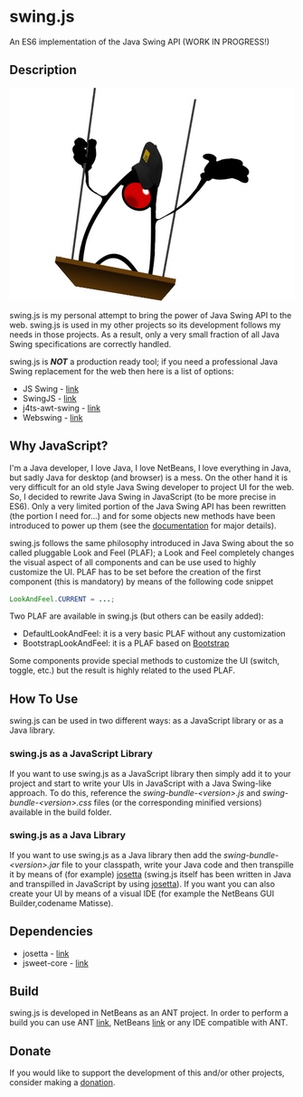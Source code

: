 # swing.js
An ES6 implementation of the Java Swing API (WORK IN PROGRESS!)

## Description
![swing-js.png](https://github.com/gianpierodiblasi/swing.js/blob/master/readme/swing-js.png?raw=true)

swing.js is my personal attempt to bring the power of Java Swing API to the web. swing.js is used in my other
projects so its development follows my needs in those projects. As a result, only a very small fraction of all
Java Swing specifications are correctly handled.

swing.js is ***NOT*** a production ready tool; if you need a professional Java Swing replacement for the web then
here is a list of options:
- JS Swing - [link](https://jsswing.sourceforge.net/)
- SwingJS - [link](https://chemapps.stolaf.edu/swingjs/site/swingjs/examples/about.html)
- j4ts-awt-swing - [link](https://github.com/j4ts/j4ts-awt-swing)
- Webswing - [link](https://www.webswing.org/en)

## Why JavaScript?
I'm a Java developer, I love Java, I love NetBeans, I love everything in Java, but sadly Java for desktop (and browser) is a mess.
On the other hand it is very difficult for an old style Java Swing developer to project UI for the web.
So, I decided to rewrite Java Swing in JavaScript (to be more precise in ES6).
Only a very limited portion of the Java Swing API has been rewritten (the portion I need for...) and for some objects new methods have
been introduced to power up them (see the [documentation]() for major details).

swing.js follows the same philosophy introduced in Java Swing about the so called pluggable Look and Feel (PLAF); a Look and Feel completely changes the
visual aspect of all components and can be use used to highly customize the UI.
PLAF has to be set before the creation of the first component (this is mandatory) by means of the following code snippet
```java
LookAndFeel.CURRENT = ...;
```
Two PLAF are available in swing.js (but others can be easily added):
- DefaultLookAndFeel: it is a very basic PLAF without any customization
- BootstrapLookAndFeel: it is a PLAF based on [Bootstrap](https://getbootstrap.com/)

Some components provide special methods to customize the UI (switch, toggle, etc.) but the result is highly related to the used PLAF.

## How To Use
swing.js can be used in two different ways: as a JavaScript library or as a Java library.

### swing.js as a JavaScript Library
If you want to use swing.js as a JavaScript library then simply add it to your project and start to write your UIs in JavaScript with a Java Swing-like approach.
To do this, reference the *swing-bundle-\<version\>.js* and *swing-bundle-\<version\>.css* files (or the corresponding minified versions) available in the build folder.

### swing.js as a Java Library
If you want to use swing.js as a Java library then add the *swing-bundle-\<version\>.jar* file to your classpath, write your Java code and then transpille it by means of (for example)
[josetta](https://github.com/gianpierodiblasi/josetta) (swing.js itself has been written in Java and transpilled in JavaScript by using [josetta](https://github.com/gianpierodiblasi/josetta)).
If you want you can also create your UI by means of a visual IDE (for example the NetBeans GUI Builder,codename Matisse).

## Dependencies
- josetta - [link](https://github.com/gianpierodiblasi/josetta)
- jsweet-core - [link](https://repository.jsweet.org/artifactory/libs-release-local/org/jsweet/jsweet-core/)

## Build
swing.js is developed in NetBeans as an ANT project. In order to perform a build you can use ANT [link](https://ant.apache.org/), NetBeans [link](https://netbeans.apache.org/) or any IDE compatible with ANT.

## Donate
If you would like to support the development of this and/or other projects, consider making a [donation](https://www.paypal.com/donate/?business=HCDX9BAEYDF4C&no_recurring=0&currency_code=EUR).